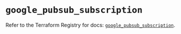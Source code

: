 # `google_pubsub_subscription`

Refer to the Terraform Registry for docs: [`google_pubsub_subscription`](https://registry.terraform.io/providers/hashicorp/google/4.85.0/docs/resources/pubsub_subscription).
